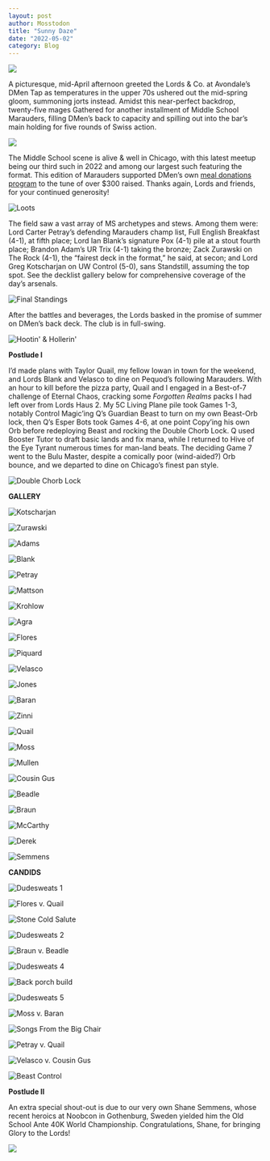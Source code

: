 ```yaml
---
layout: post
author: Mosstodon
title: "Sunny Daze"
date: "2022-05-02"
category: Blog
---
```


![](/assets/images/banners/akroma.jpg)

A picturesque, mid-April afternoon greeted the Lords & Co. at Avondale’s DMen Tap as temperatures in the upper 70s ushered out the mid-spring gloom, summoning jorts instead. Amidst this near-perfect backdrop, twenty-five mages Gathered for another installment of Middle School Marauders, filling DMen’s back to capacity and spilling out into the bar’s main holding for five rounds of Swiss action.

![](/assets/images/marauders_2022_04_23/morphlingv2small.png)

The Middle School scene is alive & well in Chicago, with this latest meetup being our third such in 2022 and among our largest such featuring the format. This edition of Marauders supported DMen’s own [meal donations program](https://www.donermen.com/donatea-meal) to the tune of over $300 raised. Thanks again, Lords and friends, for your continued generosity!

![Loots](/assets/images/marauders_2022_04_23/candids/loots.jpg)

The field saw a vast array of MS archetypes and stews. Among them were: Lord Carter Petray’s defending Marauders champ list, Full English Breakfast (4-1), at fifth place; Lord Ian Blank’s signature Pox (4-1) pile at a stout fourth place; Brandon Adam’s UR Trix (4-1) taking the bronze; Zack Zurawski on The Rock (4-1), the “fairest deck in the format,” he said, at secon; and Lord Greg Kotscharjan on UW Control (5-0), sans Standstill, assuming the top spot. See the decklist gallery below for comprehensive coverage of the day’s arsenals.

![Final Standings](/assets/images/marauders_2022_04_23/standings.jpg)

After the battles and beverages, the Lords basked in the promise of summer on DMen’s back deck. The club is in full-swing.

![Hootin' & Hollerin'](/assets/images/marauders_2022_04_23/candids/hollerin.jpg)

**Postlude I**

I’d made plans with Taylor Quail, my fellow Iowan in town for the weekend, and Lords Blank and Velasco to dine on Pequod’s following Marauders. With an hour to kill before the pizza party, Quail and I engaged in a Best-of-7 challenge of Eternal Chaos, cracking some *Forgotten Realms* packs I had left over from Lords Haus 2. My 5C Living Plane pile took Games 1-3, notably Control Magic’ing Q’s Guardian Beast to turn on my own Beast-Orb lock, then Q’s Esper Bots took Games 4-6, at one point Copy’ing his own Orb before redeploying Beast and rocking the Double Chorb Lock. Q used Booster Tutor to draft basic lands and fix mana, while I returned to Hive of the Eye Tyrant numerous times for man-land beats. The deciding Game 7 went to the Bulu Master, despite a comically poor (wind-aided?) Orb bounce, and we departed to dine on Chicago’s finest pan style.

![Double Chorb Lock](/assets/images/marauders_2022_04_23/candids/orbcopyorbbeast.jpg)

**GALLERY**

![Kotscharjan](/assets/images/marauders_2022_04_23/decklists/01kotscharjanMS.jpg)

![Zurawski](/assets/images/marauders_2022_04_23/decklists/02zurawskiMS.jpg)

![Adams](/assets/images/marauders_2022_04_23/decklists/03adamsMS.jpg)

![Blank](/assets/images/marauders_2022_04_23/decklists/04blankMS.jpg)

![Petray](/assets/images/marauders_2022_04_23/decklists/05petrayMS.jpg)

![Mattson](/assets/images/marauders_2022_04_23/decklists/06mattsonMS.JPG)

![Krohlow](/assets/images/marauders_2022_04_23/decklists/07krohlowMS.jpg)

![Agra](/assets/images/marauders_2022_04_23/decklists/08agraMS.jpg)

![Flores](/assets/images/marauders_2022_04_23/decklists/09floresMS.jpg)

![Piquard](/assets/images/marauders_2022_04_23/decklists/10piquardMS.jpg)

![Velasco](/assets/images/marauders_2022_04_23/decklists/11velascoMS.jpg)

![Jones](/assets/images/marauders_2022_04_23/decklists/12jonesMS.jpg)

![Baran](/assets/images/marauders_2022_04_23/decklists/13baranMS.jpg)

![Zinni](/assets/images/marauders_2022_04_23/decklists/14zinniMS.png)

![Quail](/assets/images/marauders_2022_04_23/decklists/15quailMS.jpg)

![Moss](/assets/images/marauders_2022_04_23/decklists/16mossMS.jpg)

![Mullen](/assets/images/marauders_2022_04_23/decklists/17mullenMS.png)

![Cousin Gus](/assets/images/marauders_2022_04_23/decklists/18cousingusMS.jpg)

![Beadle](/assets/images/marauders_2022_04_23/decklists/19beadleMS.jpg)

![Braun](/assets/images/marauders_2022_04_23/decklists/20braunMS.jpg)

![McCarthy](/assets/images/marauders_2022_04_23/decklists/21mccarthyMS.jpg)

![Derek](/assets/images/marauders_2022_04_23/decklists/23derekMS.jpg)

![Semmens](/assets/images/marauders_2022_04_23/decklists/25semmensMS.jpg)

**CANDIDS**

![Dudesweats 1](/assets/images/marauders_2022_04_23/candids/dudesweats1.jpg)

![Flores v. Quail](/assets/images/marauders_2022_04_23/candids/floresvsquail.jpg)

![Stone Cold Salute](/assets/images/marauders_2022_04_23/candids/mullensalute.jpg)

![Dudesweats 2](/assets/images/marauders_2022_04_23/candids/dudesweats2.jpg)

![Braun v. Beadle](/assets/images/marauders_2022_04_23/candids/braunvsbeadle.jpg)

![Dudesweats 4](/assets/images/marauders_2022_04_23/candids/dudesweats4.jpg)

![Back porch build](/assets/images/marauders_2022_04_23/candids/backporchbuild.jpg)

![Dudesweats 5](/assets/images/marauders_2022_04_23/candids/dudesweats5.jpg)

![Moss v. Baran](/assets/images/marauders_2022_04_23/candids/mossvsbaran.jpg)

![Songs From the Big Chair](/assets/images/marauders_2022_04_23/candids/songsfromthebigchair.jpg)

![Petray v. Quail](/assets/images/marauders_2022_04_23/candids/petrayvsquail.jpg)

![Velasco v. Cousin Gus](/assets/images/marauders_2022_04_23/candids/velascovscousingus.jpg)

![Beast Control](/assets/images/marauders_2022_04_23/candids/controlmagicbeastorb.jpg)

**Postlude II**

An extra special shout-out is due to our very own Shane Semmens, whose recent heroics at Noobcon in Gothenburg, Sweden yielded him the Old School Ante 40K World Championship. Congratulations, Shane, for bringing Glory to the Lords!

![](/assets/images/marauders_2022_04_23/candids/shanechampgif.gif)
